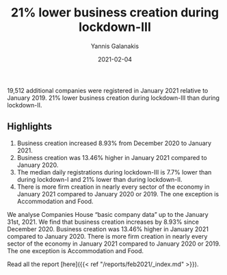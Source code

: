 ﻿---
title: 21% lower business creation during lockdown-III 
date: 2021-02-04
author: 
 - Yannis Galanakis
---

19,512 additional companies were registered in January 2021 relative to January 2019. 21% lower business creation during lockdown-III than during lockdown-II.

<!--more-->

## Highlights

1. Business creation increased 8.93% from December 2020 to January 2021.
2. Business creation was 13.46% higher in January 2021 compared to January 2020.
3. The median daily registrations during lockdown-III is 7.7% lower than during lockdown-I and 21% lower than during lockdown-II.  
4. There is more firm creation in nearly every sector of the economy in January 2021 compared to January 2020 or 2019. The one exception is Accommodation and Food.


We analyse Companies House “basic company data” up to the January 31st, 2021. We find that business creation increases by 8.93% since December 2020. Business creation was 13.46% higher in January 2021 compared to January 2020. There is more firm creation in nearly every sector of the economy in January 2021 compared to January 2020 or 2019. The one exception is Accommodation and Food.

Read all the report [here]({{< ref "/reports/feb2021/_index.md" >}}).
